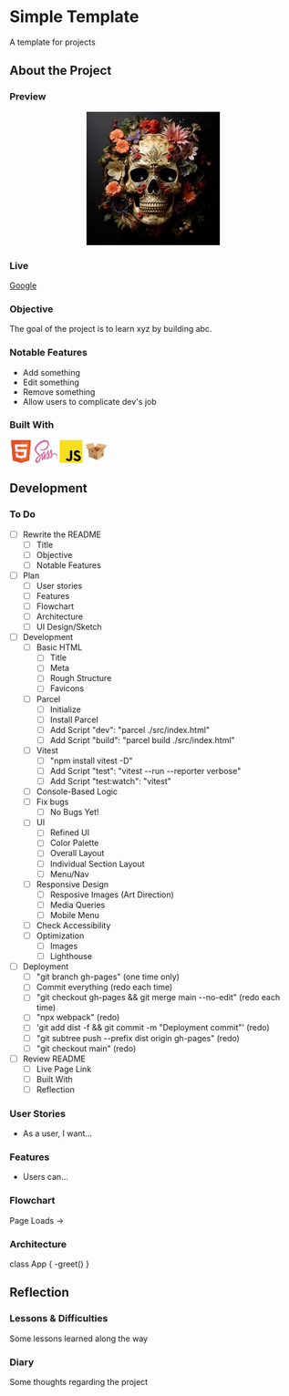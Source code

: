 # Simple Template

A template for projects

## About the Project

### Preview

<div align='center'>
    <img src='./README/project-preview.jpg'>
</div>

### Live

<a href='http://google.com/'>Google</a>

### Objective

The goal of the project is to learn xyz by building abc.

### Notable Features

- Add something
- Edit something
- Remove something
- Allow users to complicate dev's job

### Built With

<p align="left">
  <img src="./README/html-logo.svg" alt="HTML" width="40" height="40">
  <!-- <img src="./README/css-logo.svg" alt="CSS" width="40" height="40"> -->
  <img src="./README/sass-logo.svg" alt="Sass" width="40" height="40">
  <img src="./README/js-logo.svg" alt="JavaScript" width="40" height="40">
  <!-- <img src="./README/vitest.svg" alt="Vitest" width="40" height="40"> -->
  <img src="./README/parcel-logo.svg" alt="Parcel" width="40" height="40">
</p>

## Development

### To Do

- [ ] Rewrite the README
  - [ ] Title
  - [ ] Objective
  - [ ] Notable Features
- [ ] Plan
  - [ ] User stories
  - [ ] Features
  - [ ] Flowchart
  - [ ] Architecture
  - [ ] UI Design/Sketch
- [ ] Development
  - [ ] Basic HTML
    - [ ] Title
    - [ ] Meta
    - [ ] Rough Structure
    - [ ] Favicons
  - [ ] Parcel
    - [ ] Initialize
    - [ ] Install Parcel
    - [ ] Add Script "dev": "parcel ./src/index.html"
    - [ ] Add Script "build": "parcel build ./src/index.html"
  - [ ] Vitest
    - [ ] "npm install vitest -D"
    - [ ] Add Script "test": "vitest --run --reporter verbose"
    - [ ] Add Script "test:watch": "vitest"
  - [ ] Console-Based Logic
  - [ ] Fix bugs
    - [ ] No Bugs Yet!
  - [ ] UI
    - [ ] Refined UI
    - [ ] Color Palette
    - [ ] Overall Layout
    - [ ] Individual Section Layout
    - [ ] Menu/Nav
  - [ ] Responsive Design
    - [ ] Resposive Images (Art Direction)
    - [ ] Media Queries
    - [ ] Mobile Menu
  - [ ] Check Accessibility
  - [ ] Optimization
    - [ ] Images
    - [ ] Lighthouse
- [ ] Deployment
  - [ ] "git branch gh-pages" (one time only)
  - [ ] Commit everything (redo each time)
  - [ ] "git checkout gh-pages && git merge main --no-edit" (redo each time)
  - [ ] "npx webpack" (redo)
  - [ ] 'git add dist -f && git commit -m "Deployment commit"' (redo)
  - [ ] "git subtree push --prefix dist origin gh-pages" (redo)
  - [ ] "git checkout main" (redo)
- [ ] Review README
  - [ ] Live Page Link
  - [ ] Built With
  - [ ] Reflection

### User Stories

- As a user, I want...

### Features

- Users can...

### Flowchart

Page Loads ->

### Architecture

class App {
-greet()
}

## Reflection

### Lessons & Difficulties

Some lessons learned along the way

### Diary

Some thoughts regarding the project
